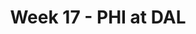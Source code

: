 ---
layout: game
title: Week 17 - PHI at DAL
season: 2009
game_id: 2009_17_PHI_DAL
away_team: PHI
home_team: DAL
---